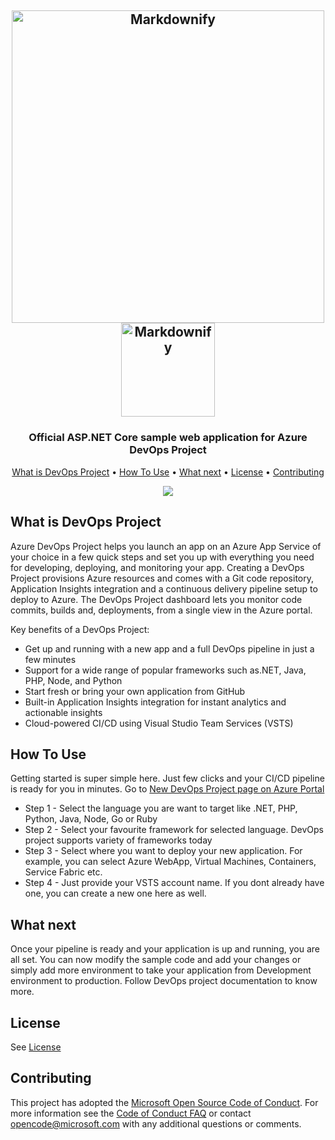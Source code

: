 <h2 align="center">
  <a href="https://portal.azure.com/#create/Microsoft.AzureProject"><img src="https://raw.githubusercontent.com/imalokagrawal/devops-readme/master/images/logo-new.png" alt="Markdownify" width="500"></a>
  <br>
  <a href="https://portal.azure.com/#create/Microsoft.AzureProject"><img src="https://raw.githubusercontent.com/imalokagrawal/devops-readme/master/images/try-button.png" alt="Markdownify" width="150"></a>
  <br>
</h2>

<h3 align="center">Official ASP.NET Core sample web application for Azure DevOps Project</h3>

<p align="center">
  <a href="#what-is-devops-project">What is DevOps Project</a> •
  <a href="#how-to-use">How To Use</a> •
  <a href="#what-next">What next</a> •
  <a href="#license">License</a> •
  <a href="#contributing">Contributing</a>
</p>

<p align="center">
  <img src="https://raw.githubusercontent.com/imalokagrawal/devops-readme/master/images/azure-dev-ops.gif">
</p>

## What is DevOps Project

Azure DevOps Project helps you launch an app on an Azure App Service of your choice in a few quick steps and set you up with everything you need for developing, deploying, and monitoring your app. Creating a DevOps Project provisions Azure resources and comes with a Git code repository, Application Insights integration and a continuous delivery pipeline setup to deploy to Azure. The DevOps Project dashboard lets you monitor code commits, builds and, deployments, from a single view in the Azure portal.

Key benefits of a DevOps Project:
* Get up and running with a new app and a full DevOps pipeline in just a few minutes
* Support for a wide range of popular frameworks such as.NET, Java, PHP, Node, and Python
* Start fresh or bring your own application from GitHub
* Built-in Application Insights integration for instant analytics and actionable insights
* Cloud-powered CI/CD using Visual Studio Team Services (VSTS)

## How To Use
Getting started is super simple here. Just few clicks and your CI/CD pipeline is ready for you in minutes.
Go to [New DevOps Project page on Azure Portal ](https://portal.azure.com/#create/Microsoft.AzureProject)
* Step 1 - Select the language you are want to target like .NET, PHP, Python, Java, Node, Go or Ruby
* Step 2 - Select your favourite framework for selected language. DevOps project supports variety of frameworks today
* Step 3 - Select where you want to deploy your new application. For example, you can select Azure WebApp, Virtual Machines, Containers, Service Fabric etc.
* Step 4 - Just provide your VSTS account name. If you dont already have one, you can create a new one here as well.


## What next
Once your pipeline is ready and your application is up and running, you are all set. You can now modify the sample code and add your changes or simply add more environment to take your application from Development environment to production. Follow DevOps project documentation to know more.

## License

See [License](#)

## Contributing

This project has adopted the [Microsoft Open Source Code of Conduct](https://opensource.microsoft.com/codeofconduct/). For more information see the [Code of Conduct FAQ](https://opensource.microsoft.com/codeofconduct/faq/) or contact [opencode@microsoft.com](mailto:opencode@microsoft.com) with any additional questions or comments.


